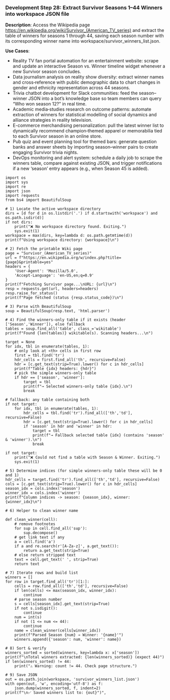 ### Development Step 28: Extract Survivor Seasons 1–44 Winners into workspace JSON file

**Description**: Access the Wikipedia page https://en.wikipedia.org/wiki/Survivor_(American_TV_series) and extract the table of winners for seasons 1 through 44, saving each season number with its corresponding winner name into workspace/survivor_winners_list.json.

**Use Cases**:
- Reality TV fan portal automation for an entertainment website: scrape and update an interactive Season vs. Winner timeline widget whenever a new Survivor season concludes.
- Data journalism analysis on reality show diversity: extract winner names and cross‐reference with public demographic data to chart changes in gender and ethnicity representation across 44 seasons.
- Trivia chatbot development for Slack communities: feed the season–winner JSON into a bot’s knowledge base so team members can query “Who won season 12?” in real time.
- Academic media‐studies research on outcome patterns: automate extraction of winners for statistical modelling of social dynamics and alliance strategies in reality television.
- E-commerce merchandising personalization: pull the latest winner list to dynamically recommend champion‐themed apparel or memorabilia tied to each Survivor season in an online store.
- Pub quiz and event planning tool for themed bars: generate question banks and answer sheets by importing season–winner pairs to create engaging Survivor trivia nights.
- DevOps monitoring and alert system: schedule a daily job to scrape the winners table, compare against existing JSON, and trigger notifications if a new ‘season’ entry appears (e.g., when Season 45 is added).

```
import os
import sys
import re
import json
import requests
from bs4 import BeautifulSoup

# 1) Locate the active workspace directory
dirs = [d for d in os.listdir('.') if d.startswith('workspace') and os.path.isdir(d)]
if not dirs:
    print("❌ No workspace directory found. Exiting.")
    sys.exit(1)
workspace = max(dirs, key=lambda d: os.path.getmtime(d))
print(f"Using workspace directory: {workspace}\n")

# 2) Fetch the printable Wiki page
page = "Survivor_(American_TV_series)"
url = f"https://en.wikipedia.org/w/index.php?title={page}&printable=yes"
headers = {
    'User-Agent': 'Mozilla/5.0',
    'Accept-Language': 'en-US,en;q=0.9'
}
print(f"Fetching Survivor page...\nURL: {url}\n")
resp = requests.get(url, headers=headers)
resp.raise_for_status()
print(f"Page fetched (status {resp.status_code})\n")

# 3) Parse with BeautifulSoup
soup = BeautifulSoup(resp.text, 'html.parser')

# 4) Find the winners-only table if it exists (header ['Season','Winner']), else fallback
tables = soup.find_all('table', class_='wikitable')
print(f"Found {len(tables)} wikitable(s). Scanning headers...\n")

target = None
for idx, tbl in enumerate(tables, 1):
    # only look at <th> cells in first row
    first = tbl.find('tr')
    hdr_cells = first.find_all('th', recursive=False)
    hdr = [c.get_text(strip=True).lower() for c in hdr_cells]
    print(f"Table {idx} headers: {hdr}")
    # pick the simple winners-only table
    if hdr == ['season', 'winner']:
        target = tbl
        print(f"→ Selected winners-only table {idx}.\n")
        break

# fallback: any table containing both
if not target:
    for idx, tbl in enumerate(tables, 1):
        hdr_cells = tbl.find('tr').find_all(['th','td'], recursive=False)
        hdr = [c.get_text(strip=True).lower() for c in hdr_cells]
        if 'season' in hdr and 'winner' in hdr:
            target = tbl
            print(f"→ Fallback selected table {idx} (contains 'season' & 'winner').\n")
            break

if not target:
    print("❌ Could not find a table with Season & Winner. Exiting.")
    sys.exit(1)

# 5) Determine indices (for simple winners-only table these will be 0 and 1)
hdr_cells = target.find('tr').find_all(['th','td'], recursive=False)
cols = [c.get_text(strip=True).lower() for c in hdr_cells]
season_idx = cols.index('season')
winner_idx = cols.index('winner')
print(f"Column indices -> season: {season_idx}, winner: {winner_idx}\n")

# 6) Helper to clean winner name

def clean_winner(cell):
    # remove footnotes
    for sup in cell.find_all('sup'):
        sup.decompose()
    # get link text if any
    a = cell.find('a')
    if a and re.search(r'[A-Za-z]', a.get_text()):
        return a.get_text(strip=True)
    # else return stripped text
    text = cell.get_text(' ', strip=True)
    return text

# 7) Iterate rows and build list
winners = []
for row in target.find_all('tr')[1:]:
    cells = row.find_all(['th','td'], recursive=False)
    if len(cells) <= max(season_idx, winner_idx):
        continue
    # parse season number
    s = cells[season_idx].get_text(strip=True)
    if not s.isdigit():
        continue
    num = int(s)
    if not (1 <= num <= 44):
        continue
    name = clean_winner(cells[winner_idx])
    print(f"Parsed Season {num} → Winner: '{name}'")
    winners.append({'season': num, 'winner': name})

# 8) Sort & verify
winners_sorted = sorted(winners, key=lambda x: x['season'])
print(f"\nTotal winners extracted: {len(winners_sorted)} (expect 44)")
if len(winners_sorted) != 44:
    print("⚠️ Warning: count != 44. Check page structure.")

# 9) Save JSON
out = os.path.join(workspace, 'survivor_winners_list.json')
with open(out, 'w', encoding='utf-8') as f:
    json.dump(winners_sorted, f, indent=2)
print(f"\n✅ Saved winners list to: {out}")",
  
```